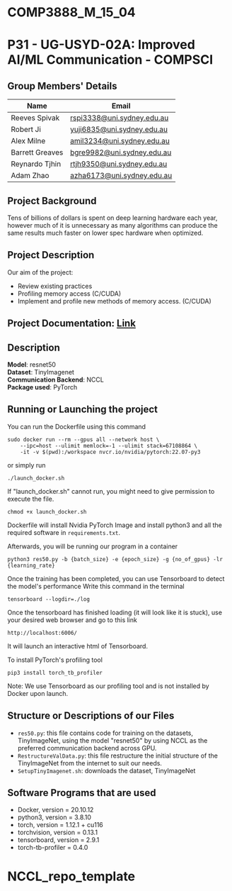 # COMP3888_M_15_04 
# P31 - UG-USYD-02A: Improved AI/ML Communication - COMPSCI

## Group Members' Details

| Name | Email |
|------|-------|
| Reeves Spivak     | rspi3338@uni.sydney.edu.au | 
| Robert Ji         | yuji6835@uni.sydney.edu.au |
| Alex Milne        | amil3234@uni.sydney.edu.au | 
| Barrett Greaves   | bgre9982@uni.sydney.edu.au | 
| Reynardo Tjhin    | rtjh9350@uni.sydney.edu.au | 
| Adam Zhao         | azha6173@uni.sydney.edu.au |

## Project Background

Tens of billions of dollars is spent on deep learning hardware each year, however much of it is unnecessary as many algorithms can produce the same results much faster on lower spec hardware when optimized.

## Project Description

Our aim of the project:

- Review existing practices
- Profiling memory access (C/CUDA)
- Implement and profile new methods of memory access. (C/CUDA)

## Project Documentation: [Link](https://docs.google.com/document/d/1orEtajZJCvoooa7g1TOrYk64s5x_XDaHd9PcKQy3Psc/edit?usp=sharing)

## Description

<b>Model</b>: resnet50 <br>
<b>Dataset</b>: TinyImagenet <br>
<b>Communication Backend</b>: NCCL <br>
<b>Package used</b>: PyTorch

## Running or Launching the project

You can run the Dockerfile using this command
```
sudo docker run --rm --gpus all --network host \
    --ipc=host --ulimit memlock=-1 --ulimit stack=67108864 \
    -it -v $(pwd):/workspace nvcr.io/nvidia/pytorch:22.07-py3
```
or simply run
```
./launch_docker.sh
```

If "launch_docker.sh" cannot run, you might need to give permission to execute the file.
```
chmod +x launch_docker.sh
```

Dockerfile will install Nvidia PyTorch Image and install python3 and all the required software in `requirements.txt`.

Afterwards, you will be running our program in a container
```
python3 res50.py -b {batch_size} -e {epoch_size} -g {no_of_gpus} -lr {learning_rate}
```

Once the training has been completed, you can use Tensorboard to detect the model's performance
Write this command in the terminal
```
tensorboard --logdir=./log
```
Once the tensorboard has finished loading (it will look like it is stuck), use your desired web browser and go to this link
```
http://localhost:6006/
```
It will launch an interactive html of Tensorboard.

To install PyTorch's profiling tool
```
pip3 install torch_tb_profiler
```

Note: We use Tensorboard as our profiling tool and is not installed by Docker upon launch.


## Structure or Descriptions of our Files

- `res50.py`: this file contains code for training on the datasets, TinyImageNet, using the model "resnet50" by using NCCL as the preferred communication backend across GPU.
- `RestructureValData.py`: this file restructure the initial structure of the TinyImageNet from the internet to suit our needs.
- `SetupTinyImagenet.sh`: downloads the dataset, TinyImageNet


## Software Programs that are used

- Docker, version = 20.10.12
- python3, version = 3.8.10
- torch, version = 1.12.1 + cu116
- torchvision, version = 0.13.1
- tensorboard, version = 2.9.1
- torch-tb-profiler = 0.4.0
# NCCL_repo_template
